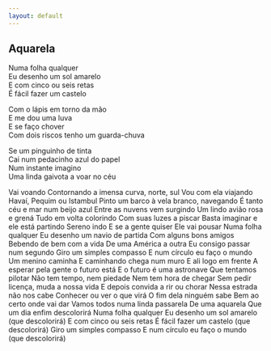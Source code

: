 ```yaml
---
layout: default 
---
```


## Aquarela 

Numa folha qualquer<br>
Eu desenho um sol amarelo<br>
E com cinco ou seis retas<br>
É fácil fazer um castelo<br>

Com o lápis em torno da mão<br>
E me dou uma luva<br>
E se faço chover<br>
Com dois riscos tenho um guarda-chuva<br>

Se um pinguinho de tinta<br>
Cai num pedacinho azul do papel<br>
Num instante imagino<br>
Uma linda gaivota a voar no céu<br>

Vai voando
Contornando a imensa curva, norte, sul
Vou com ela viajando
Havaí, Pequim ou Istambul
Pinto um barco à vela branco, navegando
É tanto céu e mar num beijo azul
Entre as nuvens vem surgindo
Um lindo avião rosa e grená
Tudo em volta colorindo
Com suas luzes a piscar
Basta imaginar e ele está partindo
Sereno indo
E se a gente quiser
Ele vai pousar
Numa folha qualquer
Eu desenho um navio de partida
Com alguns bons amigos
Bebendo de bem com a vida
De uma América a outra
Eu consigo passar num segundo
Giro um simples compasso
E num círculo eu faço o mundo
Um menino caminha
E caminhando chega num muro
E ali logo em frente
A esperar pela gente o futuro está
E o futuro é uma astronave
Que tentamos pilotar
Não tem tempo, nem piedade
Nem tem hora de chegar
Sem pedir licença, muda a nossa vida
E depois convida a rir ou chorar
Nessa estrada não nos cabe
Conhecer ou ver o que virá
O fim dela ninguém sabe
Bem ao certo onde vai dar
Vamos todos numa linda passarela
De uma aquarela
Que um dia enfim descolorirá
Numa folha qualquer
Eu desenho um sol amarelo (que descolorirá)
E com cinco ou seis retas
É fácil fazer um castelo (que descolorirá)
Giro um simples compasso
E num círculo eu faço o mundo (que descolorirá)
